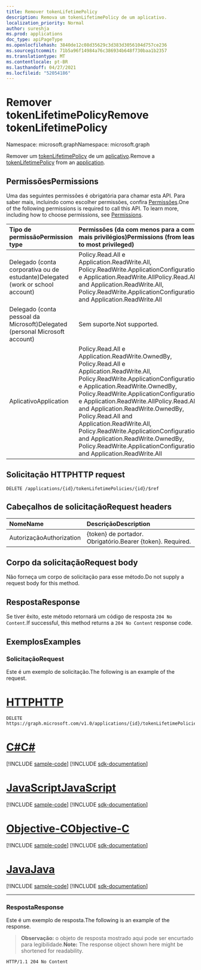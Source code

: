 ```yaml
---
title: Remover tokenLifetimePolicy
description: Remova um tokenLifetimePolicy de um aplicativo.
localization_priority: Normal
author: sureshja
ms.prod: applications
doc_type: apiPageType
ms.openlocfilehash: 3840de12c08d35629c3d383d3056104d757ce236
ms.sourcegitcommit: 71b5a96f14984a76c386934b648f730baa1b2357
ms.translationtype: MT
ms.contentlocale: pt-BR
ms.lasthandoff: 04/27/2021
ms.locfileid: "52054186"
---
```

# <a name="remove-tokenlifetimepolicy"></a><span data-ttu-id="52869-103">Remover tokenLifetimePolicy</span><span class="sxs-lookup"><span data-stu-id="52869-103">Remove tokenLifetimePolicy</span></span>

<span data-ttu-id="52869-104">Namespace: microsoft.graph</span><span class="sxs-lookup"><span data-stu-id="52869-104">Namespace: microsoft.graph</span></span>

<span data-ttu-id="52869-105">Remover um [tokenLifetimePolicy](../resources/tokenlifetimepolicy.md) de um [aplicativo](../resources/application.md).</span><span class="sxs-lookup"><span data-stu-id="52869-105">Remove a [tokenLifetimePolicy](../resources/tokenlifetimepolicy.md) from an [application](../resources/application.md).</span></span>

## <a name="permissions"></a><span data-ttu-id="52869-106">Permissões</span><span class="sxs-lookup"><span data-stu-id="52869-106">Permissions</span></span>

<span data-ttu-id="52869-p101">Uma das seguintes permissões é obrigatória para chamar esta API. Para saber mais, incluindo como escolher permissões, confira [Permissões](/graph/permissions-reference).</span><span class="sxs-lookup"><span data-stu-id="52869-p101">One of the following permissions is required to call this API. To learn more, including how to choose permissions, see [Permissions](/graph/permissions-reference).</span></span>

| <span data-ttu-id="52869-109">Tipo de permissão</span><span class="sxs-lookup"><span data-stu-id="52869-109">Permission type</span></span>                        | <span data-ttu-id="52869-110">Permissões (da com menos para a com mais privilégios)</span><span class="sxs-lookup"><span data-stu-id="52869-110">Permissions (from least to most privileged)</span></span> |
|:---------------------------------------|:--------------------------------------------|
| <span data-ttu-id="52869-111">Delegado (conta corporativa ou de estudante)</span><span class="sxs-lookup"><span data-stu-id="52869-111">Delegated (work or school account)</span></span>     | <span data-ttu-id="52869-112">Policy.Read.All e Application.ReadWrite.All, Policy.ReadWrite.ApplicationConfiguration e Application.ReadWrite.All</span><span class="sxs-lookup"><span data-stu-id="52869-112">Policy.Read.All and Application.ReadWrite.All, Policy.ReadWrite.ApplicationConfiguration and Application.ReadWrite.All</span></span> |
| <span data-ttu-id="52869-113">Delegado (conta pessoal da Microsoft)</span><span class="sxs-lookup"><span data-stu-id="52869-113">Delegated (personal Microsoft account)</span></span> | <span data-ttu-id="52869-114">Sem suporte.</span><span class="sxs-lookup"><span data-stu-id="52869-114">Not supported.</span></span> |
| <span data-ttu-id="52869-115">Aplicativo</span><span class="sxs-lookup"><span data-stu-id="52869-115">Application</span></span>                            | <span data-ttu-id="52869-116">Policy.Read.All e Application.ReadWrite.OwnedBy, Policy.Read.All e Application.ReadWrite.All, Policy.ReadWrite.ApplicationConfiguration e Application.ReadWrite.OwnedBy, Policy.ReadWrite.ApplicationConfiguration e Application.ReadWrite.All</span><span class="sxs-lookup"><span data-stu-id="52869-116">Policy.Read.All and Application.ReadWrite.OwnedBy, Policy.Read.All and Application.ReadWrite.All, Policy.ReadWrite.ApplicationConfiguration and Application.ReadWrite.OwnedBy, Policy.ReadWrite.ApplicationConfiguration and Application.ReadWrite.All</span></span> |

## <a name="http-request"></a><span data-ttu-id="52869-117">Solicitação HTTP</span><span class="sxs-lookup"><span data-stu-id="52869-117">HTTP request</span></span>

<!-- { "blockType": "ignored" } -->

```http
DELETE /applications/{id}/tokenLifetimePolicies/{id}/$ref
```

## <a name="request-headers"></a><span data-ttu-id="52869-118">Cabeçalhos de solicitação</span><span class="sxs-lookup"><span data-stu-id="52869-118">Request headers</span></span>

| <span data-ttu-id="52869-119">Nome</span><span class="sxs-lookup"><span data-stu-id="52869-119">Name</span></span>          | <span data-ttu-id="52869-120">Descrição</span><span class="sxs-lookup"><span data-stu-id="52869-120">Description</span></span>   |
|:--------------|:--------------|
| <span data-ttu-id="52869-121">Autorização</span><span class="sxs-lookup"><span data-stu-id="52869-121">Authorization</span></span> | <span data-ttu-id="52869-p102">{token} de portador. Obrigatório.</span><span class="sxs-lookup"><span data-stu-id="52869-p102">Bearer {token}. Required.</span></span> |

## <a name="request-body"></a><span data-ttu-id="52869-124">Corpo da solicitação</span><span class="sxs-lookup"><span data-stu-id="52869-124">Request body</span></span>

<span data-ttu-id="52869-125">Não forneça um corpo de solicitação para esse método.</span><span class="sxs-lookup"><span data-stu-id="52869-125">Do not supply a request body for this method.</span></span>

## <a name="response"></a><span data-ttu-id="52869-126">Resposta</span><span class="sxs-lookup"><span data-stu-id="52869-126">Response</span></span>

<span data-ttu-id="52869-127">Se tiver êxito, este método retornará um código de resposta `204 No Content`.</span><span class="sxs-lookup"><span data-stu-id="52869-127">If successful, this method returns a `204 No Content` response code.</span></span>

## <a name="examples"></a><span data-ttu-id="52869-128">Exemplos</span><span class="sxs-lookup"><span data-stu-id="52869-128">Examples</span></span>

### <a name="request"></a><span data-ttu-id="52869-129">Solicitação</span><span class="sxs-lookup"><span data-stu-id="52869-129">Request</span></span>

<span data-ttu-id="52869-130">Este é um exemplo de solicitação.</span><span class="sxs-lookup"><span data-stu-id="52869-130">The following is an example of the request.</span></span>


# <a name="http"></a>[<span data-ttu-id="52869-131">HTTP</span><span class="sxs-lookup"><span data-stu-id="52869-131">HTTP</span></span>](#tab/http)
<!-- {
  "blockType": "request",
  "name": "delete_tokenlifetimepolicy_from_application"
}-->

```http
DELETE https://graph.microsoft.com/v1.0/applications/{id}/tokenLifetimePolicies/{id}/$ref
```
# <a name="c"></a>[<span data-ttu-id="52869-132">C#</span><span class="sxs-lookup"><span data-stu-id="52869-132">C#</span></span>](#tab/csharp)
[!INCLUDE [sample-code](../includes/snippets/csharp/delete-tokenlifetimepolicy-from-application-csharp-snippets.md)]
[!INCLUDE [sdk-documentation](../includes/snippets/snippets-sdk-documentation-link.md)]

# <a name="javascript"></a>[<span data-ttu-id="52869-133">JavaScript</span><span class="sxs-lookup"><span data-stu-id="52869-133">JavaScript</span></span>](#tab/javascript)
[!INCLUDE [sample-code](../includes/snippets/javascript/delete-tokenlifetimepolicy-from-application-javascript-snippets.md)]
[!INCLUDE [sdk-documentation](../includes/snippets/snippets-sdk-documentation-link.md)]

# <a name="objective-c"></a>[<span data-ttu-id="52869-134">Objective-C</span><span class="sxs-lookup"><span data-stu-id="52869-134">Objective-C</span></span>](#tab/objc)
[!INCLUDE [sample-code](../includes/snippets/objc/delete-tokenlifetimepolicy-from-application-objc-snippets.md)]
[!INCLUDE [sdk-documentation](../includes/snippets/snippets-sdk-documentation-link.md)]

# <a name="java"></a>[<span data-ttu-id="52869-135">Java</span><span class="sxs-lookup"><span data-stu-id="52869-135">Java</span></span>](#tab/java)
[!INCLUDE [sample-code](../includes/snippets/java/delete-tokenlifetimepolicy-from-application-java-snippets.md)]
[!INCLUDE [sdk-documentation](../includes/snippets/snippets-sdk-documentation-link.md)]

---


### <a name="response"></a><span data-ttu-id="52869-136">Resposta</span><span class="sxs-lookup"><span data-stu-id="52869-136">Response</span></span>

<span data-ttu-id="52869-137">Este é um exemplo de resposta.</span><span class="sxs-lookup"><span data-stu-id="52869-137">The following is an example of the response.</span></span>

> <span data-ttu-id="52869-138">**Observação:** o objeto de resposta mostrado aqui pode ser encurtado para legibilidade.</span><span class="sxs-lookup"><span data-stu-id="52869-138">**Note:** The response object shown here might be shortened for readability.</span></span>

<!-- {
  "blockType": "response",
  "truncated": true
} -->

```http
HTTP/1.1 204 No Content
```

<!-- uuid: 16cd6b66-4b1a-43a1-adaf-3a886856ed98
2019-02-04 14:57:30 UTC -->
<!-- {
  "type": "#page.annotation",
  "description": "Remove tokenLifetimePolicy",
  "keywords": "",
  "section": "documentation",
  "tocPath": ""
}-->


